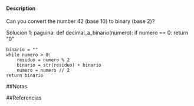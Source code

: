 

#### Description

Can you convert the number 42 (base 10) to binary (base 2)?

Solucion 1:
paguina:
def decimal_a_binario(numero):
    if numero == 0:
        return "0"
    
    binario = ""
    while numero > 0:
        residuo = numero % 2
        binario = str(residuo) + binario
        numero = numero // 2
    return binario

##Notas

##Referencias